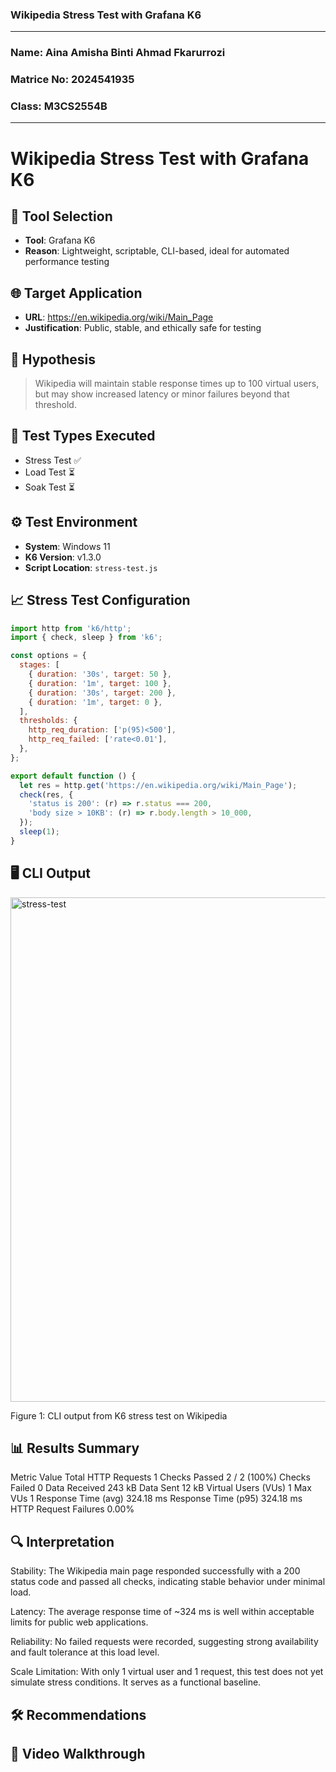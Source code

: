 ### Wikipedia Stress Test with Grafana K6
---
### Name: Aina Amisha Binti Ahmad Fkarurrozi
### Matrice No: 2024541935
### Class: M3CS2554B
---
# Wikipedia Stress Test with Grafana K6

## 🔧 Tool Selection
- **Tool**: Grafana K6
- **Reason**: Lightweight, scriptable, CLI-based, ideal for automated performance testing

## 🌐 Target Application
- **URL**: https://en.wikipedia.org/wiki/Main_Page
- **Justification**: Public, stable, and ethically safe for testing

## 🎯 Hypothesis
> Wikipedia will maintain stable response times up to 100 virtual users, but may show increased latency or minor failures beyond that threshold.

## 🧪 Test Types Executed
- Stress Test ✅
- Load Test ⏳
- Soak Test ⏳

## ⚙️ Test Environment
- **System**: Windows 11
- **K6 Version**: v1.3.0
- **Script Location**: `stress-test.js`

## 📈 Stress Test Configuration
```javascript
import http from 'k6/http';
import { check, sleep } from 'k6';

const options = {
  stages: [
    { duration: '30s', target: 50 },
    { duration: '1m', target: 100 },
    { duration: '30s', target: 200 },
    { duration: '1m', target: 0 },
  ],
  thresholds: {
    http_req_duration: ['p(95)<500'],
    http_req_failed: ['rate<0.01'],
  },
};

export default function () {
  let res = http.get('https://en.wikipedia.org/wiki/Main_Page');
  check(res, {
    'status is 200': (r) => r.status === 200,
    'body size > 10KB': (r) => r.body.length > 10_000,
  });
  sleep(1);
}

```
## 🖥️ CLI Output
<img width="1042" height="807" alt="stress-test" src="https://github.com/user-attachments/assets/70f7a1ee-b54c-4c65-8459-62b33a4ab246" />

Figure 1: CLI output from K6 stress test on Wikipedia


## 📊 Results Summary
Metric	Value
Total HTTP Requests	1
Checks Passed	2 / 2 (100%)
Checks Failed	0
Data Received	243 kB
Data Sent	12 kB
Virtual Users (VUs)	1
Max VUs	1
Response Time (avg)	324.18 ms
Response Time (p95)	324.18 ms
HTTP Request Failures	0.00%
## 🔍 Interpretation
Stability: The Wikipedia main page responded successfully with a 200 status code and passed all checks, indicating stable behavior under minimal load.

Latency: The average response time of ~324 ms is well within acceptable limits for public web applications.

Reliability: No failed requests were recorded, suggesting strong availability and fault tolerance at this load level.

Scale Limitation: With only 1 virtual user and 1 request, this test does not yet simulate stress conditions. It serves as a functional baseline.

## 🛠️ Recommendations

## 🎥 Video Walkthrough

